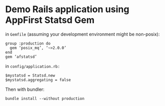 # Demo Rails application using AppFirst Statsd Gem #

in `Gemfile` (assuming your development environment might be non-posix):

    group :production do
      gem ‘posix_mq’, ‘~>2.0.0’
    end
    gem ‘afstatsd’

in `config/application.rb:`

    $mystatsd = Statsd.new
    $mystatsd.aggregating = false

Then with bundler:

    bundle install --without production

